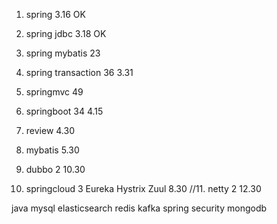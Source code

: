 1. spring 3.16 OK
2. spring jdbc 3.18 OK
3. spring mybatis 23  
4. spring transaction 36 3.31 
5. springmvc 49 
6. springboot 34 4.15
7. review 4.30

8. mybatis 5.30
9. dubbo 2 10.30
10. springcloud 3 Eureka Hystrix Zuul 8.30
//11. netty 2 12.30

java
mysql
elasticsearch
redis
kafka
spring security
mongodb
